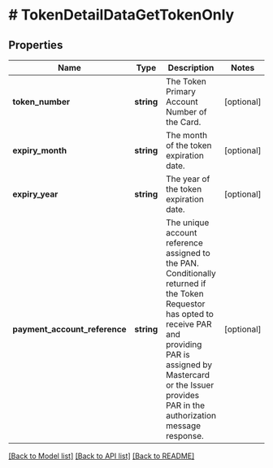 # # TokenDetailDataGetTokenOnly

## Properties

Name | Type | Description | Notes
------------ | ------------- | ------------- | -------------
**token_number** | **string** | The Token Primary Account Number of the Card. | [optional]
**expiry_month** | **string** | The month of the token expiration date. | [optional]
**expiry_year** | **string** | The year of the token expiration date. | [optional]
**payment_account_reference** | **string** | The unique account reference assigned to the PAN. Conditionally returned if the Token Requestor has opted to receive PAR and providing PAR is assigned by Mastercard or the Issuer provides PAR in the authorization message response. | [optional]

[[Back to Model list]](../../README.md#models) [[Back to API list]](../../README.md#endpoints) [[Back to README]](../../README.md)
